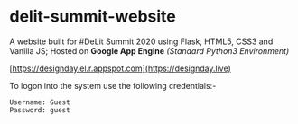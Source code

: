 # delit-summit-website

A website built for #DeLit Summit 2020 using Flask, HTML5, CSS3 and Vanilla JS; Hosted on **Google App Engine** _(Standard Python3 Environment)_

[https://designday.el.r.appspot.com](https://designday.live)

To logon into the system use the following credentials:-

```
Username: Guest
Password: guest
```
